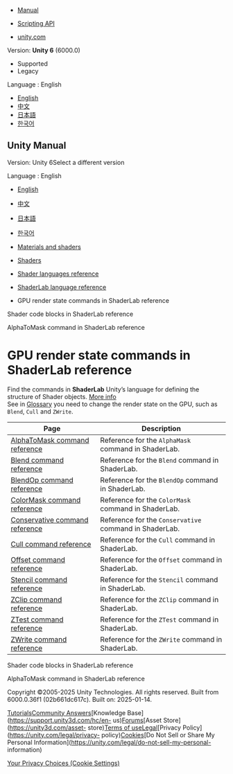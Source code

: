 [](https://docs.unity3d.com)

  * [Manual](../Manual/index.html)
  * [Scripting API](../ScriptReference/index.html)

  * [unity.com](https://unity.com/)

Version: **Unity 6** (6000.0)

  * Supported
  * Legacy

Language : English

  * [English](/Manual/SL-Commands.html)
  * [中文](/cn/current/Manual/SL-Commands.html)
  * [日本語](/ja/current/Manual/SL-Commands.html)
  * [한국어](/kr/current/Manual/SL-Commands.html)

[](https://docs.unity3d.com)

## Unity Manual

Version: Unity 6Select a different version

Language : English

  * [English](/Manual/SL-Commands.html)
  * [中文](/cn/current/Manual/SL-Commands.html)
  * [日本語](/ja/current/Manual/SL-Commands.html)
  * [한국어](/kr/current/Manual/SL-Commands.html)

  * [Materials and shaders](materials-and-shaders.html)
  * [Shaders](Shaders.html)
  * [Shader languages reference](shaders-reference.html)
  * [ShaderLab language reference](SL-Reference.html)
  * GPU render state commands in ShaderLab reference

[](shader-shaderlab-code-blocks.html)

Shader code blocks in ShaderLab reference

[](SL-AlphaToMask.html)

AlphaToMask command in ShaderLab reference

# GPU render state commands in ShaderLab reference

Find the commands in **ShaderLab** Unity’s language for defining the structure
of Shader objects. [More info](SL-Shader.html)  
See in [Glossary](Glossary.html#ShaderLab) you need to change the render state
on the GPU, such as `Blend`, `Cull` and `ZWrite`.

**Page** | **Description**  
---|---  
[AlphaToMask command reference](SL-AlphaToMask.html) | Reference for the `AlphaMask` command in ShaderLab.  
[Blend command reference](SL-Blend.html) | Reference for the `Blend` command in ShaderLab.  
[BlendOp command reference](SL-BlendOp.html) | Reference for the `BlendOp` command in ShaderLab.  
[ColorMask command reference](SL-ColorMask.html) | Reference for the `ColorMask` command in ShaderLab.  
[Conservative command reference](SL-Conservative.html) | Reference for the `Conservative` command in ShaderLab.  
[Cull command reference](SL-Cull.html) | Reference for the `Cull` command in ShaderLab.  
[Offset command reference](SL-Offset.html) | Reference for the `Offset` command in ShaderLab.  
[Stencil command reference](SL-Stencil.html) | Reference for the `Stencil` command in ShaderLab.  
[ZClip command reference](SL-ZClip.html) | Reference for the `ZClip` command in ShaderLab.  
[ZTest command reference](SL-ZTest.html) | Reference for the `ZTest` command in ShaderLab.  
[ZWrite command reference](SL-ZWrite.html) | Reference for the `ZWrite` command in ShaderLab.  
  
[](shader-shaderlab-code-blocks.html)

Shader code blocks in ShaderLab reference

[](SL-AlphaToMask.html)

AlphaToMask command in ShaderLab reference

Copyright ©2005-2025 Unity Technologies. All rights reserved. Built from
6000.0.36f1 (02b661dc617c). Built on: 2025-01-14.

[Tutorials](https://learn.unity.com/)[Community
Answers](https://answers.unity3d.com)[Knowledge
Base](https://support.unity3d.com/hc/en-
us)[Forums](https://forum.unity3d.com)[Asset Store](https://unity3d.com/asset-
store)[Terms of
use](https://docs.unity3d.com/Manual/TermsOfUse.html)[Legal](https://unity.com/legal)[Privacy
Policy](https://unity.com/legal/privacy-
policy)[Cookies](https://unity.com/legal/cookie-policy)[Do Not Sell or Share
My Personal Information](https://unity.com/legal/do-not-sell-my-personal-
information)

[Your Privacy Choices (Cookie Settings)](javascript:void\(0\);)


